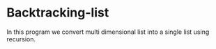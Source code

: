 # Backtracking-list
In this program we convert multi dimensional list into a single list using recursion.
